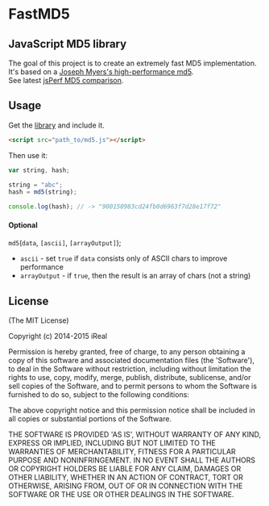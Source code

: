 FastMD5
=======

## JavaScript MD5 library

The goal of this project is to create an extremely fast MD5 implementation.<br>
It's based on a [Joseph Myers's high-performance md5](http://www.myersdaily.org/joseph/javascript/md5-text.html).<br>
See latest [jsPerf MD5 comparison](http://jsperf.com/md5-shootout/63).

## Usage

Get the [library](https://raw.githubusercontent.com/iReal/FastMD5/master/lib/md5.js) and include it.

```html
<script src="path_to/md5.js"></script>
```

Then use it:

```js
var string, hash;

string = "abc";
hash = md5(string);

console.log(hash); // -> "900150983cd24fb0d6963f7d28e17f72"
```

#### Optional

`md5`(`data`, `[ascii]`, `[arrayOutput]`);

- `ascii` - set `true` if `data` consists only of ASCII chars to improve performance
- `arrayOutput` - if `true`, then the result is an array of chars (not a string)

## License

(The MIT License)

Copyright (c) 2014-2015 iReal

Permission is hereby granted, free of charge, to any person obtaining
a copy of this software and associated documentation files (the
'Software'), to deal in the Software without restriction, including
without limitation the rights to use, copy, modify, merge, publish,
distribute, sublicense, and/or sell copies of the Software, and to
permit persons to whom the Software is furnished to do so, subject to
the following conditions:

The above copyright notice and this permission notice shall be
included in all copies or substantial portions of the Software.

THE SOFTWARE IS PROVIDED 'AS IS', WITHOUT WARRANTY OF ANY KIND,
EXPRESS OR IMPLIED, INCLUDING BUT NOT LIMITED TO THE WARRANTIES OF
MERCHANTABILITY, FITNESS FOR A PARTICULAR PURPOSE AND NONINFRINGEMENT.
IN NO EVENT SHALL THE AUTHORS OR COPYRIGHT HOLDERS BE LIABLE FOR ANY
CLAIM, DAMAGES OR OTHER LIABILITY, WHETHER IN AN ACTION OF CONTRACT,
TORT OR OTHERWISE, ARISING FROM, OUT OF OR IN CONNECTION WITH THE
SOFTWARE OR THE USE OR OTHER DEALINGS IN THE SOFTWARE.

